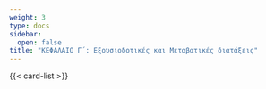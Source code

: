 ```yaml
---
weight: 3
type: docs
sidebar:
  open: false
title: "ΚΕΦΑΛΑΙΟ Γ΄: Εξουσιοδοτικές και Μεταβατικές διατάξεις"
---
```


{{< card-list >}}
